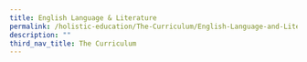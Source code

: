 ```yaml
---
title: English Language & Literature
permalink: /holistic-education/The-Curriculum/English-Language-and-Literature/
description: ""
third_nav_title: The Curriculum
---
```

